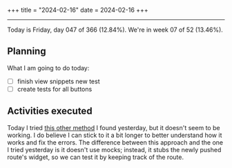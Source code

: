 +++
title = "2024-02-16"
date = 2024-02-16
+++

---

Today is Friday, day 047 of 366 (12.84%). We're in week 07 of 52 (13.46%).

## Planning

What I am going to do today:

- [ ] finish view snippets new test
- [ ] create tests for all buttons

## Activities executed

Today I tried [this other method](https://ahmad-hamwi.medium.com/stubbing-navigation-routes-in-widget-integration-tests-in-your-flutter-app-51f71963d4d0) I found yesterday, but it doesn't seem to be working. I do believe I can stick to it a bit longer to better understand how it works and fix the errors. The difference between this approach and the one I tried yesterday is it doesn't use mocks; instead, it stubs the newly pushed route's widget, so we can test it by keeping track of the route.
